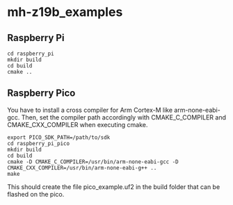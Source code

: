 # mh-z19b_examples

## Raspberry Pi

```
cd raspberry_pi
mkdir build
cd build
cmake ..
```

## Raspberry Pico
You have to install a cross compiler for Arm Cortex-M like arm-none-eabi-gcc.
Then, set the compiler path accordingly with CMAKE_C_COMPILER and CMAKE_CXX_COMPILER when executing cmake.

```
export PICO_SDK_PATH=/path/to/sdk
cd raspberry_pi_pico
mkdir build
cd build
cmake -D CMAKE_C_COMPILER=/usr/bin/arm-none-eabi-gcc -D CMAKE_CXX_COMPILER=/usr/bin/arm-none-eabi-g++ ..
make
```
This should create the file pico_example.uf2 in the build folder that can be flashed on the pico.
